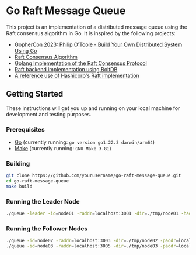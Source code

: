 # Go Raft Message Queue

This project is an implementation of a distributed message queue using the Raft consensus algorithm in Go. It is inspired by the following projects:

- [GopherCon 2023: Philip O'Toole - Build Your Own Distributed System Using Go](https://youtu.be/8XbxQ1Epi5w?si=pwj8mIM4gzpvvyTZ)
- [Raft Consensus Algorithm](https://raft.github.io/)
- [Golang Implementation of the Raft Consensus Protocol](https://github.com/hashicorp/raft)
- [Raft backend implementation using BoltDB](https://github.com/hashicorp/raft-boltdb)
- [A reference use of Hashicorp's Raft implementation](https://github.com/otoolep/hraftd)

## Getting Started

These instructions will get you up and running on your local machine for development and testing purposes.

### Prerequisites

- [Go](https://go.dev/) (currently running: `go version go1.22.3 darwin/arm64`)
- [Make](https://www.gnu.org/software/make/) (currently running: `GNU Make 3.81`)

### Building

```sh
git clone https://github.com/yourusername/go-raft-message-queue.git
cd go-raft-message-queue
make build
```

### Running the Leader Node

```sh
./queue -leader -id=node01 -raddr=localhost:3001 -dir=./tmp/node01 -haddr=localhost:3000
```

### Running the Follower Nodes

```sh
./queue -id=node02 -raddr=localhost:3003 -dir=./tmp/node02 -paddr=localhost:3000 -haddr=localhost:3002
./queue -id=node03 -raddr=localhost:3005 -dir=./tmp/node03 -paddr=localhost:3000 -haddr=localhost:3004
```

